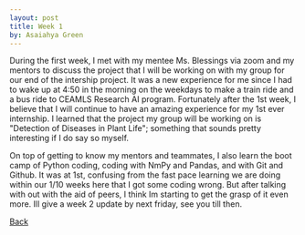 ```yaml
---
layout: post
title: Week 1
by: Asaiahya Green
---
```


During the first week, I met with my mentee Ms. Blessings via zoom and my mentors to discuss the project 
that I will be working on with my group for our end of the intership project. It was a new experience for me since I had to wake up at 4:50 in the morning on the weekdays to make a train ride and a bus ride to CEAMLS Research AI program. Fortunately after the 1st week, I believe that I will continue to have an amazing experience for my 1st ever internship. I learned that the project my group will be working on is "Detection of Diseases in Plant Life"; something that sounds pretty interesting if I do say so myself. 

On top of getting to know my mentors and teammates, I also learn the boot camp of Python coding, coding with NmPy and Pandas, and with Git and Github. It was at 1st, confusing from the fast pace learning we are doing within our 1/10 weeks here that I got some coding wrong. But after talking with out with the aid of peers, I think Im starting to get the grasp of it even more. Ill give a week 2 update by next friday, see you till then.

[Back](./)

